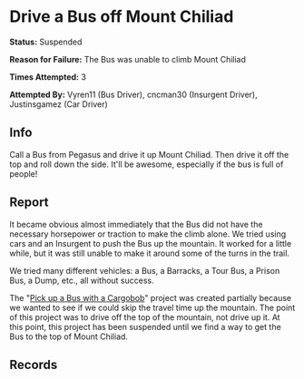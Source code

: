 # Drive a Bus off Mount Chiliad

**Status:** <span class="status suspended">Suspended</span>

**Reason for Failure:** The Bus was unable to climb Mount Chiliad

**Times Attempted:** 3

**Attempted By:** <span>Vyren11</span> (Bus Driver), <span>cncman30</span> (Insurgent Driver), <span>Justinsgamez</span> (Car Driver)


## Info
Call a Bus from Pegasus and drive it up Mount Chiliad. Then drive it off the top and roll down the side. It'll be awesome, especially if the bus is full of people! 

## Report
It became obvious almost immediately that the Bus did not have the necessary horsepower or traction to make the climb alone. We tried using cars and an Insurgent to push the Bus up the mountain. It worked for a little while, but it was still unable to make it around some of the turns in the trail. 

We tried many different vehicles: a Bus, a Barracks, a Tour Bus, a Prison Bus, a Dump, etc., all without success. 

The "[Pick up a Bus with a Cargobob](/pick_up_a_bus_with_a_cargobob.md)" project was created partially because we wanted to see if we could skip the travel time up the mountain. The point of this project was to drive off the top of the mountain, not drive up it. At this point, this project has been suspended until we find a way to get the Bus to the top of Mount Chiliad. 

## Records
